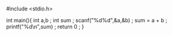 #include <stdio.h>

int main(){
	  int a,b ;
	  int sum ;
	  scanf("%d%d",&a,&b) ;
	  sum = a + b ;
	  printf("%d\n",sum) ;
	  return 0 ;
}
